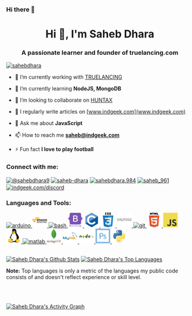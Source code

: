 ### Hi there 👋

<h1 align="center">Hi 👋, I'm Saheb Dhara</h1>
<h3 align="center">A passionate learner and founder of truelancing.com</h3>

<p align="left"> <a href="https://twitter.com/sahebdhara9" target="blank"><img src="https://img.shields.io/twitter/follow/sahebdhara9?logo=twitter&style=for-the-badge" alt="sahebdhara" /></a> </p>

- 🔭 I’m currently working with [TRUELANCING](https://www.truelancing.com/)

- 🌱 I’m currently learning **NodeJS, MongoDB**

- 👯 I’m looking to collaborate on [HUNTAX](https://github.com/Huntax)

- 📝 I regularly write articles on [www.indgeek.com](www.indgeek.com)

- 💬 Ask me about **JavaScript**

- 📫 How to reach me **saheb@indgeek.com**

- ⚡ Fun fact **I love to play football**

<h3 align="left">Connect with me:</h3>
<p align="left">
<a href="https://twitter.com/@sahebdhara9" target="blank"><img align="center" src="https://raw.githubusercontent.com/rahuldkjain/github-profile-readme-generator/master/src/images/icons/Social/twitter.svg" alt="@sahebdhara9" height="30" width="40" /></a>
<a href="https://linkedin.com/in/saheb-dhara" target="blank"><img align="center" src="https://raw.githubusercontent.com/rahuldkjain/github-profile-readme-generator/master/src/images/icons/Social/linked-in-alt.svg" alt="saheb-dhara" height="30" width="40" /></a>
<a href="https://fb.com/sahebdhara.984" target="blank"><img align="center" src="https://raw.githubusercontent.com/rahuldkjain/github-profile-readme-generator/master/src/images/icons/Social/facebook.svg" alt="sahebdhara.984" height="30" width="40" /></a>
<a href="https://instagram.com/saheb_961" target="blank"><img align="center" src="https://raw.githubusercontent.com/rahuldkjain/github-profile-readme-generator/master/src/images/icons/Social/instagram.svg" alt="saheb_961" height="30" width="40" /></a>
<a href="https://discord.gg/indgeek.com/discord" target="blank"><img align="center" src="https://raw.githubusercontent.com/rahuldkjain/github-profile-readme-generator/master/src/images/icons/Social/discord.svg" alt="indgeek.com/discord" height="30" width="40" /></a>
</p>

<h3 align="left">Languages and Tools:</h3>
<p align="left"> <a href="https://www.arduino.cc/" target="_blank" rel="noreferrer"> <img src="https://cdn.worldvectorlogo.com/logos/arduino-1.svg" alt="arduino" width="40" height="40"/> </a> <a href="https://aws.amazon.com" target="_blank" rel="noreferrer"> <img src="https://raw.githubusercontent.com/devicons/devicon/master/icons/amazonwebservices/amazonwebservices-original-wordmark.svg" alt="aws" width="40" height="40"/> </a> <a href="https://www.gnu.org/software/bash/" target="_blank" rel="noreferrer"> <img src="https://www.vectorlogo.zone/logos/gnu_bash/gnu_bash-icon.svg" alt="bash" width="40" height="40"/> </a> <a href="https://getbootstrap.com" target="_blank" rel="noreferrer"> <img src="https://raw.githubusercontent.com/devicons/devicon/master/icons/bootstrap/bootstrap-plain-wordmark.svg" alt="bootstrap" width="40" height="40"/> </a> <a href="https://www.cprogramming.com/" target="_blank" rel="noreferrer"> <img src="https://raw.githubusercontent.com/devicons/devicon/master/icons/c/c-original.svg" alt="c" width="40" height="40"/> </a> <a href="https://www.w3schools.com/css/" target="_blank" rel="noreferrer"> <img src="https://raw.githubusercontent.com/devicons/devicon/master/icons/css3/css3-original-wordmark.svg" alt="css3" width="40" height="40"/> </a>  <a href="https://expressjs.com" target="_blank" rel="noreferrer"> <img src="https://raw.githubusercontent.com/devicons/devicon/master/icons/express/express-original-wordmark.svg" alt="express" width="40" height="40"/> </a>  <a href="https://git-scm.com/" target="_blank" rel="noreferrer"> <img src="https://www.vectorlogo.zone/logos/git-scm/git-scm-icon.svg" alt="git" width="40" height="40"/> </a> <a href="https://www.w3.org/html/" target="_blank" rel="noreferrer"> <img src="https://raw.githubusercontent.com/devicons/devicon/master/icons/html5/html5-original-wordmark.svg" alt="html5" width="40" height="40"/> </a>  <a href="https://developer.mozilla.org/en-US/docs/Web/JavaScript" target="_blank" rel="noreferrer"> <img src="https://raw.githubusercontent.com/devicons/devicon/master/icons/javascript/javascript-original.svg" alt="javascript" width="40" height="40"/> </a> <a href="https://www.linux.org/" target="_blank" rel="noreferrer"> <img src="https://raw.githubusercontent.com/devicons/devicon/master/icons/linux/linux-original.svg" alt="linux" width="40" height="40"/> </a> <a href="https://www.mathworks.com/" target="_blank" rel="noreferrer"> <img src="https://upload.wikimedia.org/wikipedia/commons/2/21/Matlab_Logo.png" alt="matlab" width="40" height="40"/> </a> <a href="https://www.mongodb.com/" target="_blank" rel="noreferrer"> <img src="https://raw.githubusercontent.com/devicons/devicon/master/icons/mongodb/mongodb-original-wordmark.svg" alt="mongodb" width="40" height="40"/> </a> <a href="https://www.mysql.com/" target="_blank" rel="noreferrer"> <img src="https://raw.githubusercontent.com/devicons/devicon/master/icons/mysql/mysql-original-wordmark.svg" alt="mysql" width="40" height="40"/> </a> <a href="https://nodejs.org" target="_blank" rel="noreferrer"> <img src="https://raw.githubusercontent.com/devicons/devicon/master/icons/nodejs/nodejs-original-wordmark.svg" alt="nodejs" width="40" height="40"/> </a> <a href="https://www.photoshop.com/en" target="_blank" rel="noreferrer"> <img src="https://raw.githubusercontent.com/devicons/devicon/master/icons/photoshop/photoshop-line.svg" alt="photoshop" width="40" height="40"/> </a> <a href="https://www.python.org" target="_blank" rel="noreferrer"> <img src="https://raw.githubusercontent.com/devicons/devicon/master/icons/python/python-original.svg" alt="python" width="40" height="40"/> </a> </p>


  <br/>
    <a href="https://github.com/sahebdhara/github-readme-stats"><img alt="Saheb Dhara's Github Stats" src="https://github-readme-stats.vercel.app/api?username=sahebdhara&show_icons=true&count_private=true&theme=react&hide_border=true&bg_color=001219" /></a>
  <a href="https://github.com/sahebdhara/github-readme-stats"><img alt="Saheb Dhara's  Top Languages" src="https://github-readme-stats.vercel.app/api/top-langs/?username=sahebdhara&langs_count=8&count_private=true&layout=compact&theme=react&hide_border=true&bg_color=ffd500" /></a>
  <br/>


<b>Note:</b> Top languages is only a metric of the languages my public code consists of and doesn't reflect experience or skill level.


<br/>
<br/>

<a href="https://github.com/sahebdhara/github-readme-activity-graph"><img alt="Saheb Dhara's Activity Graph" src="https://activity-graph.herokuapp.com/graph?username=sahebdhara&bg_color=0D1117&color=ff0a54&line=ff5c8a&point=fbb1bd&hide_border=true" /></a>

<br/>
<br/>
